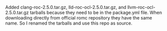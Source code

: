 Added clang-roc-2.5.0.tar.gz, lld-roc-ocl-2.5.0.tar.gz, and llvm-roc-ocl-2.5.0.tar.gz tarballs because they need to be in the package.yml file. When downloading directly from official romc repository they have the same name. So I renamed the tarballs and use this repo as source.
